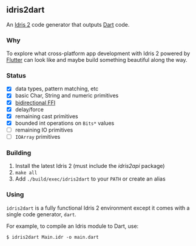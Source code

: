 ## idris2dart

An [Idris 2](https://idris2.readthedocs.io/en/latest/) code generator that outputs [Dart](https://dart.dev/) code.

### Why

To explore what cross-platform app development with Idris 2 powered by [Flutter](https://flutter.dev/) can look like and maybe build something beautiful along the way.

### Status

- [x] data types, pattern matching, etc
- [x] basic Char, String and numeric primitives
- [x] [bidirectional FFI](./tests/dart/ffi001/Main.idr)
- [x] delay/force
- [x] remaining cast primitives
- [x] bounded int operations on `Bits*` values
- [ ] remaining IO primitives
- [ ] `IOArray` primitives

### Building

1. Install the latest Idris 2 (must include the _idris2api_ package)
2. `make all`
3. Add `./build/exec/idris2dart` to your `PATH` or create an alias

### Using

`idris2dart` is a fully functional Idris 2 environment except it comes with a single code generator, `dart`.

For example, to compile an Idris module to Dart, use:

```
$ idris2dart Main.idr -o main.dart
```
